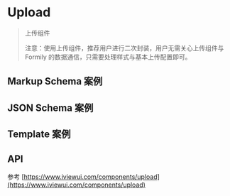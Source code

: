 # Upload

> 上传组件
>
> 注意：使用上传组件，推荐用户进行二次封装，用户无需关心上传组件与 Formily 的数据通信，只需要处理样式与基本上传配置即可。

## Markup Schema 案例

<dumi-previewer demoPath="guide/upload/markup-schema" />

## JSON Schema 案例

<dumi-previewer demoPath="guide/upload/json-schema" />

## Template 案例

<dumi-previewer demoPath="guide/upload/template" />

## API

参考 [https://www.iviewui.com/components/upload](https://www.iviewui.com/components/upload)
